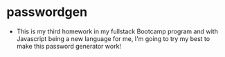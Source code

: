# passwordgen

- This is my third homework in my fullstack Bootcamp program and with Javascript being a new language for me, I'm going to try my best to make this password generator work!

